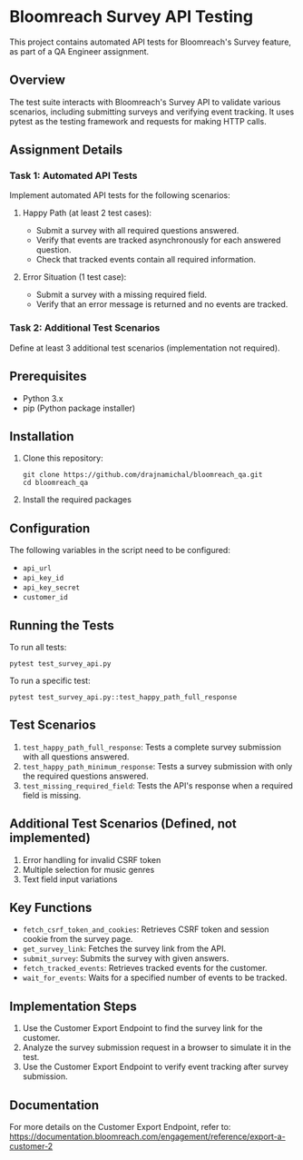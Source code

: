 # Bloomreach Survey API Testing

This project contains automated API tests for Bloomreach's Survey feature, as part of a QA Engineer assignment.

## Overview

The test suite interacts with Bloomreach's Survey API to validate various scenarios, including submitting surveys and verifying event tracking. It uses pytest as the testing framework and requests for making HTTP calls.

## Assignment Details

### Task 1: Automated API Tests

Implement automated API tests for the following scenarios:

1. Happy Path (at least 2 test cases):
   - Submit a survey with all required questions answered.
   - Verify that events are tracked asynchronously for each answered question.
   - Check that tracked events contain all required information.

2. Error Situation (1 test case):
   - Submit a survey with a missing required field.
   - Verify that an error message is returned and no events are tracked.

### Task 2: Additional Test Scenarios

Define at least 3 additional test scenarios (implementation not required).

## Prerequisites

- Python 3.x
- pip (Python package installer)

## Installation

1. Clone this repository:
   ```
   git clone https://github.com/drajnamichal/bloomreach_qa.git
   cd bloomreach_qa
   ```

2. Install the required packages

## Configuration

The following variables in the script need to be configured:

- `api_url`
- `api_key_id`
- `api_key_secret`
- `customer_id`

## Running the Tests

To run all tests:

```
pytest test_survey_api.py
```

To run a specific test:

```
pytest test_survey_api.py::test_happy_path_full_response
```

## Test Scenarios

1. `test_happy_path_full_response`: Tests a complete survey submission with all questions answered.
2. `test_happy_path_minimum_response`: Tests a survey submission with only the required questions answered.
3. `test_missing_required_field`: Tests the API's response when a required field is missing.

## Additional Test Scenarios (Defined, not implemented)

1. Error handling for invalid CSRF token
2. Multiple selection for music genres
3. Text field input variations

## Key Functions

- `fetch_csrf_token_and_cookies`: Retrieves CSRF token and session cookie from the survey page.
- `get_survey_link`: Fetches the survey link from the API.
- `submit_survey`: Submits the survey with given answers.
- `fetch_tracked_events`: Retrieves tracked events for the customer.
- `wait_for_events`: Waits for a specified number of events to be tracked.

## Implementation Steps

1. Use the Customer Export Endpoint to find the survey link for the customer.
2. Analyze the survey submission request in a browser to simulate it in the test.
3. Use the Customer Export Endpoint to verify event tracking after survey submission.

## Documentation

For more details on the Customer Export Endpoint, refer to:
https://documentation.bloomreach.com/engagement/reference/export-a-customer-2